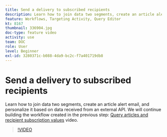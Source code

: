 ```yaml
---
title: Send a delivery to subscribed recipients
description: Learn how to join data two segments, create an article alert email, and personalize it based on data received from an external API.
feature: Workflows, Targeting Activity, Query Editor
kt: 8167
thumbnail: 336904.jpg
doc-type: feature video
activity: use
team: DOC
role: User
level: Beginner
exl-id: 3280371c-b088-4da9-bc2c-f7a401719db8
---
```

# Send a delivery to subscribed recipients

Learn how to join data two segments, create an article alert email, and personalize it based on data received from an external API. We will continue building the workflow created in the previous step: [Query articles and recipient subscription values](/help/tutorial-use-soap-apis/query-articles-and-recipient-subscription-values.md) video.

>[!VIDEO](https://video.tv.adobe.com/v/336904?quality=12)
